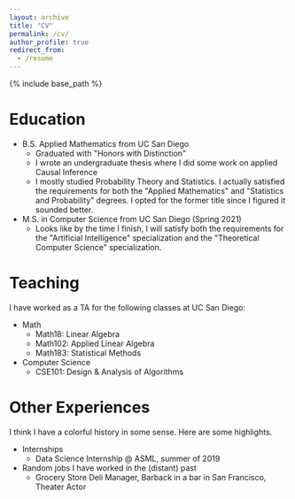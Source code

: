 ```yaml
---
layout: archive
title: "CV"
permalink: /cv/
author_profile: true
redirect_from:
  - /resume
---
```


{% include base_path %}



Education
======
* B.S. Applied Mathematics from UC San Diego
  - Graduated with "Honors with Distinction"
  - I wrote an undergraduate thesis where I did some work on applied Causal Inference
  - I mostly studied Probability Theory and Statistics. I actually satisfied the requirements for both the "Applied Mathematics" and "Statistics and Probability" degrees. I opted for the former title since I figured it sounded better. 
* M.S. in Computer Science from UC San Diego (Spring 2021)
  - Looks like by the time I finish, I will satisfy both the requirements for the "Artificial Intelligence" specialization and the "Theoretical Computer Science" specialization. 

Teaching
======
I have worked as a TA for the following classes at UC San Diego:
* Math
  - Math18: Linear Algebra
  - Math102: Applied Linear Algebra
  - Math183: Statistical Methods
* Computer Science
  - CSE101: Design & Analysis of Algorithms

Other Experiences
======
I think I have a colorful history in some sense. Here are some  highlights.
* Internships
  - Data Science Internship @ ASML, summer of 2019
* Random jobs I have worked in the (distant) past
  - Grocery Store Deli Manager, Barback in a bar in San Francisco, Theater Actor